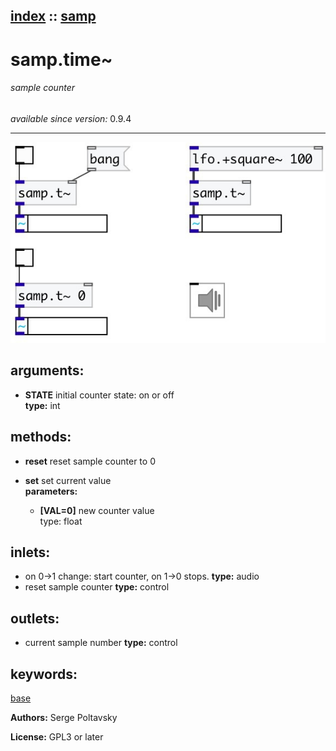[index](index.html) :: [samp](category_samp.html)
---

# samp.time~

###### sample counter

*available since version:* 0.9.4

---




[![example](../examples/img/samp.time~.jpg)](../examples/pd/samp.time~.pd)



## arguments:

* **STATE**
initial counter state: on or off<br>
__type:__ int<br>



## methods:

* **reset**
reset sample counter to 0<br>

* **set**
set current value<br>
  __parameters:__
  - **[VAL=0]** new counter value<br>
    type: float <br>






## inlets:

* on 0-&gt;1 change: start counter, on 1-&gt;0 stops. 
__type:__ audio<br>
* reset sample counter 
__type:__ control<br>



## outlets:

* current sample number
__type:__ control<br>



## keywords:

[base](keywords/base.html)






**Authors:** Serge Poltavsky




**License:** GPL3 or later





